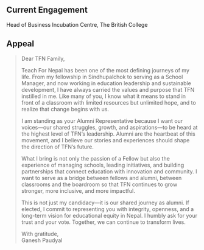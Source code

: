 ## Current Engagement
Head of Business Incubation Centre, The British College

## Appeal
> Dear TFN Family,  
>  
> Teach For Nepal has been one of the most defining journeys of my life. From my fellowship in Sindhupalchok to serving as a School Manager, and now working in education leadership and sustainable development, I have always carried the values and purpose that TFN instilled in me. Like many of you, I know what it means to stand in front of a classroom with limited resources but unlimited hope, and to realize that change begins with us.  
>  
> I am standing as your Alumni Representative because I want our voices—our shared struggles, growth, and aspirations—to be heard at the highest level of TFN’s leadership. Alumni are the heartbeat of this movement, and I believe our stories and experiences should shape the direction of TFN’s future.  
>  
> What I bring is not only the passion of a Fellow but also the experience of managing schools, leading initiatives, and building partnerships that connect education with innovation and community. I want to serve as a bridge between fellows and alumni, between classrooms and the boardroom so that TFN continues to grow stronger, more inclusive, and more impactful.  
>  
> This is not just my candidacy—it is our shared journey as alumni. If elected, I commit to representing you with integrity, openness, and a long-term vision for educational equity in Nepal. I humbly ask for your trust and your vote. Together, we can continue to transform lives.  
>  
> With gratitude,  
> Ganesh Paudyal


